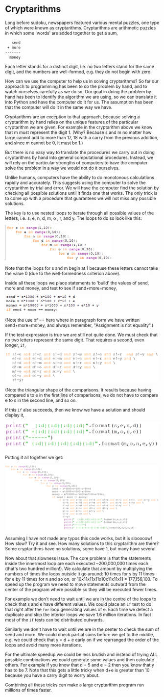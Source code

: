 # Cryptarithms

Long before sudoku, newspapers featured various mental puzzles, one type
of which were known as cryptarithms. Cryptarithms are arithmetic puzzles
in which some 'words' are added together to get a sum,

       send
     + more
    -------
      money

Each letter stands for a distinct digit, i.e. no two letters stand for
the same digit, and the numbers are well-formed, e.g. they do not begin
with zero.

How can we use the computer to help us in solving cryptarithms? So far
our approach to programming has been to do the problem by hand, and to
watch ourselves carefully as we do so. Our goal in doing the problem by
hand has been to identify the algorithm we are using, so we can
translate it into Python and have the computer do it for us. The
assumption has been that the computer will do it in the same way we
have.

Cryptarithms are an exception to that approach, because solving a
cryptarithm by hand relies on the unique features of the particular
cryptarithm we are given. For example in the cryptarithm above we know
that m must represent the digit 1. (Why? Because s and m no matter how
large cannot add to more than 17, 18 with a carry from the previous
addition, and since m cannot be 0, it must be 1.)

But there is no easy way to translate the procedures we carry out in
doing cryptarithms by hand into general computational procedures.
Instead, we will rely on the particular strengths of computers to have
the computer solve the problem in a way we would not do it ourselves.

Unlike humans, computers have the ability to do monotonous calculations
rapidly and accurately. This suggests using the computer to solve the
cryptarithm by trial and error. We will have the computer find the
solution by checking all possible solutions until it finds one that
works. The only trick is to come up with a procedure that guarantees we
will not miss any possible solutions.

The key is to use nested loops to iterate through all possible values of
the letters, i.e. s, e, n, d, m, o , r, and y. The loops to do so look
like this:

![.](32_SendMoreMoney_1_py.png)

Note that the loops for s and m begin at 1 because these letters cannot
take the value 0 (due to the well-formedness criterion above).

Inside all these loops we place statements to 'build' the values of
send, more and money, and test to see if send+more=money,

![.](32_SendMoreMoney_2_py.png)

(Note the use of == here where in paragraph form we have written
send+more=money, and always remember, "Assignment is not equality".)

If the test-expression is true we are still not quite done. We must
check that no two letters represent the same digit. That requires a
second, even longer, `if`,

![](32_SendMoreMoney_3_py.png)

(Note the triangular shape of the comparisons. It results because having
compared s to e in the first line of comparisons, we do not have to
compare e to s in the second line, and so on.

If this `if` also succeeds, then we know we have a solution and should
display it,

![](32_SendMoreMoney_4_py.png)

Putting it all together we get:

![](32_SendMoreMoney_5_py.png)

Assuming I have not made any typos this code works, but it is slooooow!
How slow? Try it and see. How many solutions to this cryptarithm are
there? Some cryptarithms have no solutions, some have 1, but many have
several.

Now about that slowness issue. The core problem is that the statements
inside the innermost loop are each executed \~200,000,000 times each
(that's two hundred million!). We calculate that amount by multiplying
the numbers of times the loops outside it go around: 10 times for s by
11 times for e by 11 times for n and so on, or 10x11x11x11x10x11x11x11 =
177,156,100. To speed up the program we need to move statements outward
from the center of the program where possible so they will be executed
fewer times.

For example we don't need to wait until we are in the centre of the
loops to check that s and e have different values. We could place
an `if` test to do that right after the `for` loop generating values of
e. Each time we detect a duplicate and skip the interior loops we save
1.6 million iterations. In fact most of the `if` tests can be
distributed outwards.

Similarly we don't have to wait until we are in the center to check the
sum of send and more. We could check partial sums before we get to the
middle, e.g. we could check that y = d + e early on if we rearranged the
order of the loops and avoid many more iterations.

For the ultimate speedup we could be less brutish and instead of trying
ALL possible combinations we could generate some values and then
calculate others. For example if you know that d = 5 and e = 2 then you
know that y has to be 7. Note that this gets a little tricky when d+e is
greater than 10 because you have a carry digit to worry about.

Combining all these tricks can make a large cryptarithm program run
millions of times faster.
